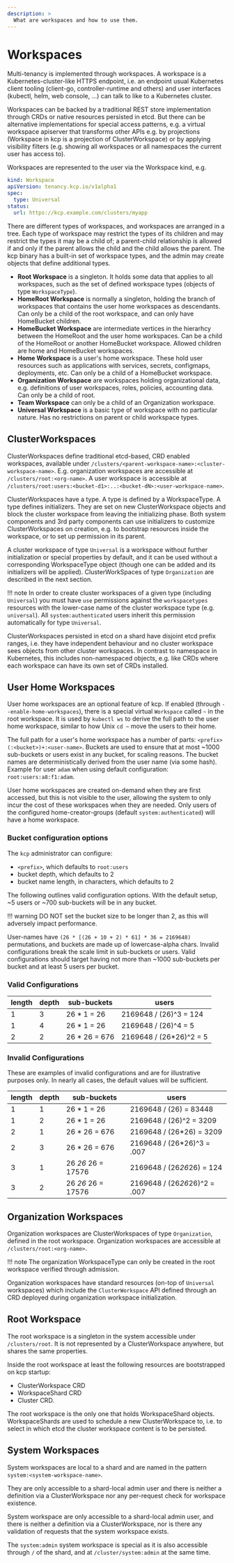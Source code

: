 ```yaml
---
description: >
  What are workspaces and how to use them.
---
```


# Workspaces

Multi-tenancy is implemented through workspaces. A workspace is a Kubernetes-cluster-like
HTTPS endpoint, i.e. an endpoint usual Kubernetes client tooling (client-go, controller-runtime
and others) and user interfaces (kubectl, helm, web console, ...) can talk to like to a
Kubernetes cluster.

Workspaces can be backed by a traditional REST store implementation through CRDs
or native resources persisted in etcd. But there can be alternative implementations
for special access patterns, e.g. a virtual workspace apiserver that transforms
other APIs e.g. by projections (Workspace in kcp is a projection of ClusterWorkspace)
or by applying visibility filters (e.g. showing all workspaces or all namespaces
the current user has access to).

Workspaces are represented to the user via the Workspace kind, e.g.

```yaml
kind: Workspace
apiVersion: tenancy.kcp.io/v1alpha1
spec:
  type: Universal
status:
  url: https://kcp.example.com/clusters/myapp
```

There are different types of workspaces, and workspaces are arranged
in a tree.  Each type of workspace may restrict the types of its
children and may restrict the types it may be a child of; a
parent-child relationship is allowed if and only if the parent allows
the child and the child allows the parent.  The kcp binary has a
built-in set of workspace types, and the admin may create objects that
define additional types.

- **Root Workspace** is a singleton.  It holds some data that applies
  to all workspaces, such as the set of defined workspace types
  (objects of type `WorkspaceType`).
- **HomeRoot Workspace** is normally a singleton, holding the branch
  of workspaces that contains the user home workspaces as descendants.
  Can only be a child of the root workspace, and can only have
  HomeBucket children.
- **HomeBucket Workspace** are intermediate vertices in the hierarhcy
  between the HomeRoot and the user home workspaces.  Can be a child
  of the HomeRoot or another HomeBucket workspace.  Allowed children are
  home and HomeBucket workspaces.
- **Home Workspace** is a user's home workspace.  These hold user
  resources such as applications with services, secrets, configmaps,
  deployments, etc.  Can only be a child of a HomeBucket workspace.
- **Organization Workspace** are workspaces holding organizational
  data, e.g. definitions of user workspaces, roles, policies,
  accounting data.  Can only be a child of root.
- **Team Workspace** can only be a child of an Organization workspace.
- **Universal Workspace** is a basic type of workspace with no
  particular nature.  Has no restrictions on parent or child workspace
  types.

## ClusterWorkspaces

ClusterWorkspaces define traditional etcd-based, CRD enabled workspaces, available
under `/clusters/<parent-workspace-name>:<cluster-workspace-name>`. E.g. organization
workspaces are accessible at `/clusters/root:<org-name>`. A user workspace is
accessible at `/clusters/root:users:<bucket-d1>:..:<bucket-dN>:<user-workspace-name>`.

ClusterWorkspaces have a type. A type is defined by a WorkspaceType. A type
defines initializers. They are set on new ClusterWorkspace objects and block the
cluster workspace from leaving the initializing phase. Both system components and
3rd party components can use initializers to customize ClusterWorkspaces on creation,
e.g. to bootstrap resources inside the workspace, or to set up permission in its parent.

A cluster workspace of type `Universal` is a workspace without further initialization
or special properties by default, and it can be used without a corresponding
WorkspaceType object (though one can be added and its initializers will be
applied). ClusterWorkSpaces of type `Organization` are described in the next section.

!!! note
    In order to create cluster workspaces of a given type (including `Universal`)
    you must have `use` permissions against the `workspacetypes` resources with the
    lower-case name of the cluster workspace type (e.g. `universal`). All `system:authenticated`
    users inherit this permission automatically for type `Universal`.

ClusterWorkspaces persisted in etcd on a shard have disjoint etcd prefix ranges, i.e.
they have independent behaviour and no cluster workspace sees objects from other
cluster workspaces. In contrast to namespace in Kubernetes, this includes non-namespaced
objects, e.g. like CRDs where each workspace can have its own set of CRDs installed.

## User Home Workspaces

User home workspaces are an optional feature of kcp. If enabled (through `--enable-home-workspaces`), there is a special
virtual `Workspace` called `~` in the root workspace. It is used by `kubectl ws` to derive the full path to the user
home workspace, similar to how Unix `cd ~` move the users to their home.

The full path for a user's home workspace has a number of parts: `<prefix>(:<bucket>)+:<user-name>`. Buckets are used to
ensure that at most ~1000 sub-buckets or users exist in any bucket, for scaling reasons. The bucket names are deterministically
derived from the user name (via some hash). Example for user `adam` when using default configuration:
`root:users:a8:f1:adam`.

User home workspaces are created on-demand when they are first accessed, but this is not visible to the user, allowing
the system to only incur the cost of these workspaces when they are needed. Only users of the configured
home-creator-groups (default `system:authenticated`) will have a home workspace.

### Bucket configuration options

The `kcp` administrator can configure:

- `<prefix>`, which defaults to `root:users`
- bucket depth, which defaults to 2
- bucket name length, in characters, which defaults to 2

The following outlines valid configuration options. With the default setup, ~5 users or ~700 sub-buckets will be in
any bucket.

!!! warning
    DO NOT set the bucket size to be longer than 2, as this will adversely impact performance.

User-names have `(26 * [(26 + 10 + 2) * 61] * 36 = 2169648)` permutations, and buckets are made up of lowercase-alpha
chars.  Invalid configurations break the scale limit in sub-buckets or users. Valid configurations should target
having not more than ~1000 sub-buckets per bucket and at least 5 users per bucket.

### Valid Configurations

|length|depth|sub-buckets|users|
|------|-----|-----------|-----|
|1     |3    |26 * 1 = 26|2169648 / (26)^3 = 124 |
|1     |4    |26 * 1 = 26|2169648 / (26)^4 = 5 |
|2     |2    |26 * 26 = 676|2169648 / (26*26)^2 = 5 |

### Invalid Configurations

These are examples of invalid configurations and are for illustrative purposes only. In nearly all cases, the default values
will be sufficient.

|length|depth|sub-buckets|users|
|------|-----|-----------|-----|
|1     |1    |26 * 1 = 26|2169648 / (26) = 83448 |
|1     |2    |26 * 1 = 26|2169648 / (26)^2 = 3209 |
|2     |1    |26 * 26 = 676|2169648 / (26*26) = 3209 |
|2     |3    |26 * 26 = 676|2169648 / (26*26)^3 = .007 |
|3     |1    |26 *26* 26 = 17576|2169648 / (26*26*26) = 124 |
|3     |2    |26 *26* 26 = 17576|2169648 / (26*26*26)^2 = .007 |

## Organization Workspaces

Organization workspaces are ClusterWorkspaces of type `Organization`, defined in the
root workspace. Organization workspaces are accessible at `/clusters/root:<org-name>`.

!!! note
    The organization WorkspaceType can only be created in the root workspace
    verified through admission.

Organization workspaces have standard resources (on-top of `Universal` workspaces)
which include the `ClusterWorkspace` API defined through an CRD deployed during
organization workspace initialization.

## Root Workspace

The root workspace is a singleton in the system accessible under `/clusters/root`.
It is not represented by a ClusterWorkspace anywhere, but shares the same properties.

Inside the root workspace at least the following resources are bootstrapped on
kcp startup:

- ClusterWorkspace CRD
- WorkspaceShard CRD
- Cluster CRD.

The root workspace is the only one that holds WorkspaceShard objects. WorkspaceShards
are used to schedule a new ClusterWorkspace to, i.e. to select in which etcd the
cluster workspace content is to be persisted.

## System Workspaces

System workspaces are local to a shard and are named in the pattern `system:<system-workspace-name>`.

They are only accessible to a shard-local admin user and there is neither a definition
via a ClusterWorkspace nor any per-request check for workspace existence.

System workspace are only accessible to a shard-local admin user, and there is
neither a definition via a ClusterWorkspace, nor is there any validation of requests
that the system workspace exists.

The `system:admin` system workspace is special as it is also accessible through `/`
of the shard, and at `/cluster/system:admin` at the same time.
